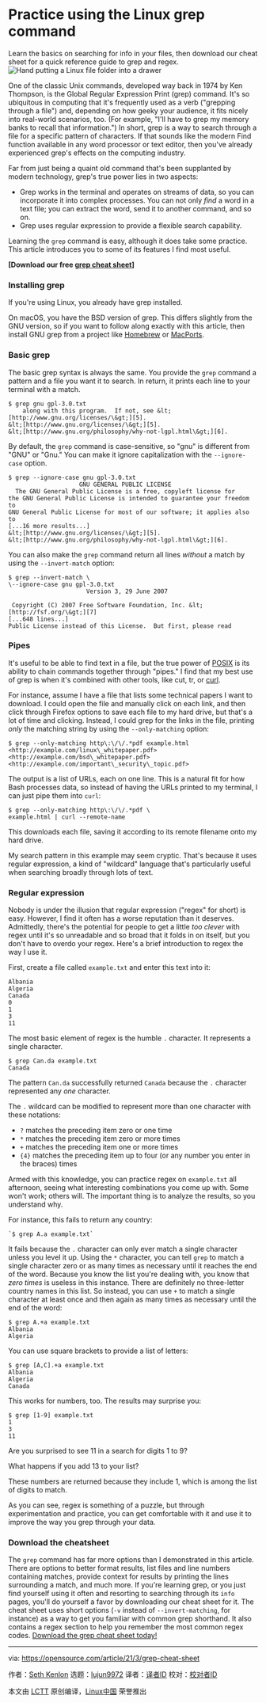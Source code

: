 [#]: subject: (Practice using the Linux grep command)
[#]: via: (https://opensource.com/article/21/3/grep-cheat-sheet)
[#]: author: (Seth Kenlon https://opensource.com/users/seth)
[#]: collector: (lujun9972)
[#]: translator: (lxbwolf)
[#]: reviewer: ( )
[#]: publisher: ( )
[#]: url: ( )

Practice using the Linux grep command
======
Learn the basics on searching for info in your files, then download our
cheat sheet for a quick reference guide to grep and regex.
![Hand putting a Linux file folder into a drawer][1]

One of the classic Unix commands, developed way back in 1974 by Ken Thompson, is the Global Regular Expression Print (grep) command. It's so ubiquitous in computing that it's frequently used as a verb ("grepping through a file") and, depending on how geeky your audience, it fits nicely into real-world scenarios, too. (For example, "I'll have to grep my memory banks to recall that information.") In short, grep is a way to search through a file for a specific pattern of characters. If that sounds like the modern Find function available in any word processor or text editor, then you've already experienced grep's effects on the computing industry.

Far from just being a quaint old command that's been supplanted by modern technology, grep's true power lies in two aspects:

  * Grep works in the terminal and operates on streams of data, so you can incorporate it into complex processes. You can not only _find_ a word in a text file; you can extract the word, send it to another command, and so on.
  * Grep uses regular expression to provide a flexible search capability.



Learning the `grep` command is easy, although it does take some practice. This article introduces you to some of its features I find most useful.

**[Download our free [grep cheat sheet][2]]**

### Installing grep

If you're using Linux, you already have grep installed.

On macOS, you have the BSD version of grep. This differs slightly from the GNU version, so if you want to follow along exactly with this article, then install GNU grep from a project like [Homebrew][3] or [MacPorts][4].

### Basic grep

The basic grep syntax is always the same. You provide the `grep` command a pattern and a file you want it to search. In return, it prints each line to your terminal with a match.


```
$ grep gnu gpl-3.0.txt
    along with this program.  If not, see &lt;[http://www.gnu.org/licenses/\&gt;][5].
&lt;[http://www.gnu.org/licenses/\&gt;][5].
&lt;[http://www.gnu.org/philosophy/why-not-lgpl.html\&gt;][6].
```

By default, the `grep` command is case-sensitive, so "gnu" is different from "GNU" or "Gnu." You can make it ignore capitalization with the `--ignore-case` option.


```
$ grep --ignore-case gnu gpl-3.0.txt
                    GNU GENERAL PUBLIC LICENSE
  The GNU General Public License is a free, copyleft license for
the GNU General Public License is intended to guarantee your freedom to
GNU General Public License for most of our software; it applies also to
[...16 more results...]
&lt;[http://www.gnu.org/licenses/\&gt;][5].
&lt;[http://www.gnu.org/philosophy/why-not-lgpl.html\&gt;][6].
```

You can also make the `grep` command return all lines _without_ a match by using the `--invert-match` option:


```
$ grep --invert-match \
\--ignore-case gnu gpl-3.0.txt
                      Version 3, 29 June 2007

 Copyright (C) 2007 Free Software Foundation, Inc. &lt;[http://fsf.org/\&gt;][7]
[...648 lines...]
Public License instead of this License.  But first, please read
```

### Pipes

It's useful to be able to find text in a file, but the true power of [POSIX][8] is its ability to chain commands together through "pipes." I find that my best use of grep is when it's combined with other tools, like cut, tr, or [curl][9].

For instance, assume I have a file that lists some technical papers I want to download. I could open the file and manually click on each link, and then click through Firefox options to save each file to my hard drive, but that's a lot of time and clicking. Instead, I could grep for the links in the file, printing _only_ the matching string by using the `--only-matching` option:


```
$ grep --only-matching http\:\/\/.*pdf example.html
<http://example.com/linux\_whitepaper.pdf>
<http://example.com/bsd\_whitepaper.pdf>
<http://example.com/important\_security\_topic.pdf>
```

The output is a list of URLs, each on one line. This is a natural fit for how Bash processes data, so instead of having the URLs printed to my terminal, I can just pipe them into `curl`:


```
$ grep --only-matching http\:\/\/.*pdf \
example.html | curl --remote-name
```

This downloads each file, saving it according to its remote filename onto my hard drive.

My search pattern in this example may seem cryptic. That's because it uses regular expression, a kind of "wildcard" language that's particularly useful when searching broadly through lots of text.

### Regular expression

Nobody is under the illusion that regular expression ("regex" for short) is easy. However, I find it often has a worse reputation than it deserves. Admittedly, there's the potential for people to get a little _too clever_ with regex until it's so unreadable and so broad that it folds in on itself, but you don't have to overdo your regex. Here's a brief introduction to regex the way I use it.

First, create a file called `example.txt` and enter this text into it:


```
Albania
Algeria
Canada
0
1
3
11
```

The most basic element of regex is the humble `.` character. It represents a single character.


```
$ grep Can.da example.txt
Canada
```

The pattern `Can.da` successfully returned `Canada` because the `.` character represented any _one_ character.

The `.` wildcard can be modified to represent more than one character with these notations:

  * `?` matches the preceding item zero or one time
  * `*` matches the preceding item zero or more times
  * `+` matches the preceding item one or more times
  * `{4}` matches the preceding item up to four (or any number you enter in the braces) times



Armed with this knowledge, you can practice regex on `example.txt` all afternoon, seeing what interesting combinations you come up with. Some won't work; others will. The important thing is to analyze the results, so you understand why.

For instance, this fails to return any country:


```
`$ grep A.a example.txt`
```

It fails because the `.` character can only ever match a single character unless you level it up. Using the `*` character, you can tell `grep` to match a single character zero or as many times as necessary until it reaches the end of the word. Because you know the list you're dealing with, you know that _zero times_ is useless in this instance. There are definitely no three-letter country names in this list. So instead, you can use `+` to match a single character at least once and then again as many times as necessary until the end of the word:


```
$ grep A.+a example.txt
Albania
Algeria
```

You can use square brackets to provide a list of letters:


```
$ grep [A,C].+a example.txt
Albania
Algeria
Canada
```

This works for numbers, too. The results may surprise you:


```
$ grep [1-9] example.txt
1
3
11
```

Are you surprised to see 11 in a search for digits 1 to 9?

What happens if you add 13 to your list?

These numbers are returned because they include 1, which is among the list of digits to match.

As you can see, regex is something of a puzzle, but through experimentation and practice, you can get comfortable with it and use it to improve the way you grep through your data.

### Download the cheatsheet

The `grep` command has far more options than I demonstrated in this article. There are options to better format results, list files and line numbers containing matches, provide context for results by printing the lines surrounding a match, and much more. If you're learning grep, or you just find yourself using it often and resorting to searching through its `info` pages, you'll do yourself a favor by downloading our cheat sheet for it. The cheat sheet uses short options (`-v` instead of `--invert-matching`, for instance) as a way to get you familiar with common grep shorthand. It also contains a regex section to help you remember the most common regex codes. [Download the grep cheat sheet today!][2]

--------------------------------------------------------------------------------

via: https://opensource.com/article/21/3/grep-cheat-sheet

作者：[Seth Kenlon][a]
选题：[lujun9972][b]
译者：[译者ID](https://github.com/译者ID)
校对：[校对者ID](https://github.com/校对者ID)

本文由 [LCTT](https://github.com/LCTT/TranslateProject) 原创编译，[Linux中国](https://linux.cn/) 荣誉推出

[a]: https://opensource.com/users/seth
[b]: https://github.com/lujun9972
[1]: https://opensource.com/sites/default/files/styles/image-full-size/public/lead-images/yearbook-haff-rx-linux-file-lead_0.png?itok=-i0NNfDC (Hand putting a Linux file folder into a drawer)
[2]: https://opensource.com/downloads/grep-cheat-sheet
[3]: https://opensource.com/article/20/6/homebrew-mac
[4]: https://opensource.com/article/20/11/macports
[5]: http://www.gnu.org/licenses/\>
[6]: http://www.gnu.org/philosophy/why-not-lgpl.html\>
[7]: http://fsf.org/\>
[8]: https://opensource.com/article/19/7/what-posix-richard-stallman-explains
[9]: https://opensource.com/downloads/curl-command-cheat-sheet

